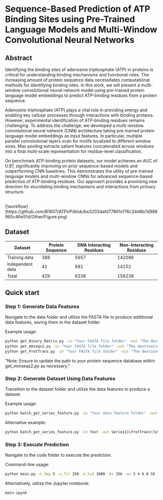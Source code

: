 # Sequence-Based Prediction of ATP Binding Sites using Pre-Trained Language Models and Multi-Window Convolutional Neural Networks


## Abstract <a name="abstract"></a>
Identifying the binding sites of adenosine triphosphate (ATP) in proteins is critical for understanding binding mechanisms and functional roles. The increasing amount of protein sequence data necessitates computational methods for identifying binding sites. In this work, we will present a multi-window convolutional neural network model using pre-trained protein language model embeddings to predict ATP-binding residues from a protein sequence.

Adenosine triphosphate (ATP) plays a vital role in providing energy and enabling key cellular processes through interactions with binding proteins. However, experimental identification of ATP-binding residues remains challenging. To address the challenge, we developed a multi-window convolutional neural network (CNN) architecture taking pre-trained protein language model embeddings as input features. In particular, multiple parallel convolutional layers scan for motifs localized to different window sizes. Max pooling extracts salient features concatenated across windows into a final multi-scale representation for residue-level classification.

On benchmark ATP-binding protein datasets, our model achieves an AUC of 0.97, significantly improving on prior sequence-based models and outperforming CNN baselines. This demonstrates the utility of pre-trained language models and multi-window CNNs for advanced sequence-based prediction of ATP-binding residues. Our approach provides a promising new direction for elucidating binding mechanisms and interactions from primary structure.

<br>
![workflow](https://github.com/B1607/ATPirP/blob/be3202dafd77861cf76c24d6b7d988965c46e51d/Other/Figure.png)

## Dataset <a name="Dataset"></a>

| Dataset            | Protein Sequence | DNA Interacting Residues | Non-Interacting Residues |
|--------------------|------------------|--------------------------|--------------------------|
| Training data      | 388              | 5657                     | 142086                   |
| Independent data   | 41               | 681                      | 14152                    |
| Total              | 429              | 6338                     | 156238                   |


## Quick start <a name="quickstart"></a>

### Step 1: Generate Data Features

Navigate to the data folder and utilize the FASTA file to produce additional data features, saving them in the dataset folder.

Example usage:
```bash
python get_Binary_Matrix.py -in "Your FASTA file folder" -out "The destination folder of your output"
python get_mmseqs2.py -in "Your FASTA file folder" -out "The destination folder of your output"
python get_ProtTrans.py -in "Your FASTA file folder" -out "The destination folder of your output"
```
"Note: Ensure to update the path to your protein sequence database within get_mmseqs2.py as necessary."
### Step 2: Generate Dataset Using Data Features

Transition to the dataset folder and utilize the data features to produce a dataset.

Example usage:
```bash
python batch_get_series_feature.py -in "Your data feature Folder" -out "The destination folder of your output" -script get_series_feature.py -num 10 -old_ext "The data format of your data feature" -new_ext ".set" -w "num_dependent"
```
Alternative example:
```bash
python batch_get_series_feature.py -in Test -out Series11\ProtTrans\Test -script get_series_feature.py -num 10 -old_ext ".porttrans" -new_ext ".set" -w 5
```

### Step 3: Execute Prediction

Navigate to the code folder to execute the prediction.

Command-line usage:
```bash
python main.py -n_dep 5 -n_fil 256 -n_hid 1000 -bs 256 -ws 2 4 6 8 10 -nf 20 -e 20 -df "ProtTrans" -val "independent"
```
Alternatively, utilize the Jupyter notebook:
```bash
main.ipynb
```


